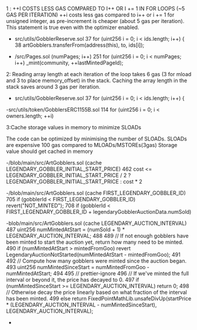 1 :
++I COSTS LESS GAS COMPARED TO I++ OR I += 1 IN FOR LOOPS (~5 GAS PER ITERATION)
++i costs less gas compared to i++ or i += 1 for unsigned integer, as pre-increment is cheaper (about 5 gas per iteration). This statement is true even with the optimizer enabled.

- src/utils/GobblerReserve.sol
37     for (uint256 i = 0; i < ids.length; i++) {
 38                artGobblers.transferFrom(address(this), to, ids[i]);

- /src/Pages.sol (numPages; i++)
251 for (uint256 i = 0; i < numPages; i++) _mint(community, ++lastMintedPageId);

2:
Reading array length at each iteration of the loop takes 6 gas (3 for mload and 3 to place memory_offset) in the stack.
Caching the array length in the stack saves around 3 gas per iteration.

- src/utils/GobblerReserve.sol
37  for (uint256 i = 0; i < ids.length; i++) {

-src/utils/token/GobblersERC1155B.sol
114 for (uint256 i = 0; i < owners.length; ++i)

3:Cache storage values in memory to minimize SLOADs

The code can be optimized by minimising the number of SLOADs. SLOADs are expensive 100 gas compared to MLOADs/MSTOREs(3gas)
Storage value should get cached in memory

-/blob/main/src/ArtGobblers.sol (cache LEGENDARY_GOBBLER_INITIAL_START_PRICE)
462    cost <= LEGENDARY_GOBBLER_INITIAL_START_PRICE / 2 ? LEGENDARY_GOBBLER_INITIAL_START_PRICE : cost * 2

-/blob/main/src/ArtGobblers.sol (cache FIRST_LEGENDARY_GOBBLER_ID)
705 if (gobblerId < FIRST_LEGENDARY_GOBBLER_ID) revert("NOT_MINTED");
708      if (gobblerId < FIRST_LEGENDARY_GOBBLER_ID + legendaryGobblerAuctionData.numSold)

-blob/main/src/ArtGobblers.sol (cache LEGENDARY_AUCTION_INTERVAL)
487     uint256 numMintedAtStart = (numSold + 1) * LEGENDARY_AUCTION_INTERVAL;
488
489           // If not enough gobblers have been minted to start the auction yet, return how many need to be minted.
490            if (numMintedAtStart > mintedFromGoo) revert LegendaryAuctionNotStarted(numMintedAtStart - mintedFromGoo);
491
492            // Compute how many gobblers were minted since the auction began.
493           uint256 numMintedSinceStart = numMintedFromGoo - numMintedAtStart;
494
495           // prettier-ignore
496          // If we've minted the full interval or beyond it, the price has decayed to 0.
497           if (numMintedSinceStart >= LEGENDARY_AUCTION_INTERVAL) return 0;
498           // Otherwise decay the price linearly based on what fraction of the interval has been minted.
499           else return FixedPointMathLib.unsafeDivUp(startPrice * (LEGENDARY_AUCTION_INTERVAL - numMintedSinceStart), LEGENDARY_AUCTION_INTERVAL);

-






